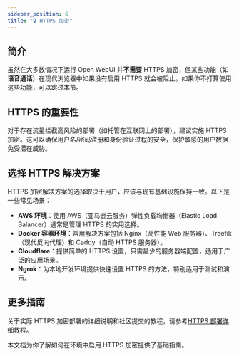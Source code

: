 ```yaml
---
sidebar_position: 6
title: "🔒 HTTPS 加密"
---
```


## 简介

虽然在大多数情况下运行 Open WebUI 并**不需要** HTTPS 加密，但某些功能（如**语音通话**）在现代浏览器中如果没有启用 HTTPS 就会被阻止。如果你不打算使用这些功能，可以跳过本节。

## HTTPS 的重要性

对于存在流量拦截高风险的部署（如托管在互联网上的部署），建议实施 HTTPS 加密。这可以确保用户名/密码注册和身份验证过程的安全，保护敏感的用户数据免受潜在威胁。

## 选择 HTTPS 解决方案

HTTPS 加密解决方案的选择取决于用户，应该与现有基础设施保持一致。以下是一些常见场景：

- **AWS 环境**：使用 AWS（亚马逊云服务）弹性负载均衡器（Elastic Load Balancer）通常是管理 HTTPS 的实用选择。
- **Docker 容器环境**：常用解决方案包括 Nginx（高性能 Web 服务器）、Traefik（现代反向代理）和 Caddy（自动 HTTPS 服务器）。
- **Cloudflare**：提供简单的 HTTPS 设置，只需最少的服务器端配置，适用于广泛的应用场景。
- **Ngrok**：为本地开发环境提供快速设置 HTTPS 的方法，特别适用于测试和演示。

## 更多指南

关于实际 HTTPS 加密部署的详细说明和社区提交的教程，请参考[HTTPS 部署详细教程](../../tutorials/deployment/)。

本文档为你了解如何在环境中启用 HTTPS 加密提供了基础指南。
